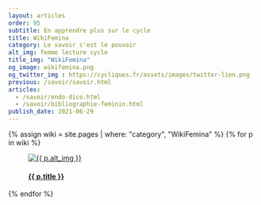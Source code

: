 ```yaml
---
layout: articles
order: 95
subtitle: En apprendre plus sur le cycle
title: WikiFemina
category: Le savoir c'est le pouvoir
alt_img: femme lecture cycle
title_img: "WikiFemina"
og_image: wikifemina.png
og_twitter_img : https://cycliques.fr/assets/images/twitter-lien.png
previous: /savoir/savoir.html
articles:
  - /savoir/endo-dico.html
  - /savoir/bibliographie-feminin.html
publish_date: 2021-06-29
---
```

<div class="row">
{% assign wiki = site.pages | where: "category", "WikiFemina" %}
{% for p in wiki %}
  <div class="col-lg-6">
    <a href="{{ p.url }}" class="title-a hover-articles">
      <figure class="liens">
        <img src="/assets/images/articles/{{ p.og_image }}" class="img-fluid" alt="{{ p.alt_img }}" title="{{ p.title_img }}">
        <h4>{{ p.title }}</h4>
      </figure>
    </a>
  </div>
{% endfor %}
</div>
